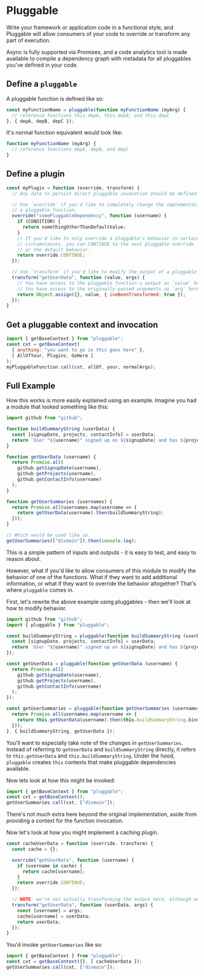 # Pluggable

Write your framework or application code in a functional style, and Pluggable will allow consumers of your code to override or transform any part of execution.

Async is fully supported via Promises, and a code analytics tool is made available to compile a dependency graph with metadata for all pluggables you've defined in your code.

## Define a `pluggable`

A pluggable function is defined like so:

```javascript
const myFunctionName = pluggable(function myFunctionName (myArg) {
  // reference functions this.depA, this.depB, and this.depC
}, { depA, depB, depC });
```

It's normal function equivalent would look like:

```javascript
function myFunctionName (myArg) {
  // reference functions depA, depB, and depC
}
```


## Define a plugin

```javascript
const myPlugin = function (override, transform) {
  // Any data to persist direct pluggable invocation should be defined here.

  // Use `override` if you'd like to completely change the implementation of
  // a pluggable function.
  override("somePluggableDependency", function (username) {
    if (CONDITION) {
      return somethingOtherThanDefaultValue;
    }
    // If you'd like to only override a pluggable's behavior in certain
    // circumstances, you can CONTINUE to the next pluggable override
    // or the default behavior.
    return override.CONTINUE;
  });

  // Use `transform` if you'd like to modify the output of a pluggable function.
  transform("getUserData", function (value, args) {
    // You have access to the pluggable function's output as `value` here.
    // You have access to the originally-passed arguments as `arg` here.
    return Object.assign({}, value, { iveBeenTransformed: true });
  });
}
```


## Get a pluggable context and invocation

```javascript
import { getBaseContext } from "pluggable";
const cxt = getBaseContext(
  { anything: "you want to go in this goes here" },
  [ AllOfYour, Plugins, GoHere ]
);
myPluggableFunction.call(cxt, allOf, your, normalArgs);
```

## Full Example

How this works is more easily explained using an example.  Imagine you had a module that looked something like this:

```javascript
import github from "github";

function buildSummaryString (userData) {
  const [signupDate, projects, contactInfo] = userData;
  return `User "${username}" signed up on ${signupDate} and has ${projects.length} projects.`;
}

function getUserData (username) {
  return Promise.all(
    github.getSignupDate(username),
    github.getProjects(username),
    github.getContactInfo(username)
  );
}

function getUserSummaries (usernames) {
  return Promise.all(usernames.map(username => {
    return getUserData(username).then(buildSummaryString);
  }));
}

// Which would be used like so.
getUserSummaries(["divmain"]).then(console.log);
```

This is a simple pattern of inputs and outputs - it is easy to test, and easy to reason about.

However, what if you'd like to allow consumers of this module to modify the behavior of one of the functions.  What if they want to add additional information, or what if they want to override the behavior altogether?  That's where `pluggable` comes in.

First, let's rewrite the above example using pluggables - then we'll look at how to modify behavior.

```javascript
import github from "github";
import { pluggable } from "pluggable";

const buildSummaryString = pluggable(function buildSummaryString (userData) {
  const [signupDate, projects, contactInfo] = userData;
  return `User "${username}" signed up on ${signupDate} and has ${projects.length} projects.`;
});

const getUserData = pluggable(function getUserData (username) {
  return Promise.all(
    github.getSignupDate(username),
    github.getProjects(username),
    github.getContactInfo(username)
  );
});

const getUserSummaries = pluggable(function getUserSummaries (usernames) {
  return Promise.all(usernames.map(username => {
    return this.getUserData(username).then(this.buildSummaryString.bind(this));
  }));
}, { buildSummaryString, getUserData });
```

You'll want to especially take note of the changes in `getUserSummaries`.  Instead of referring to `getUserData` and `buildSummaryString` directly, it refers to `this.getUserData` and `this.buildSummaryString`.  Under the hood, `pluggable` creates `this` contexts that make pluggable dependencies available.

Now lets look at how this might be invoked:

```javascript
import { getBaseContext } from "pluggable";
const cxt = getBaseContext();
getUserSummaries.call(cxt, ["divmain"]);
```

There's not much extra here beyond the original implementation, aside from providing a context for the function invocation.

Now let's look at how you might implement a caching plugin.

```javascript
const cacheUserData = function (override, transform) {
  const cache = {};

  override("getUserData", function (username) {
    if (username in cache) {
      return cache[username];
    }
    return override.CONTINUE;
  });

  // NOTE: we're not actually transforming the output here, although we could.
  transform("getUserData", function (userData, args) {
    const [username] = args;
    cache[username] = userData;
    return userData;
  });
}
```

You'd invoke `getUserSummaries` like so:

```javascript
import { getBaseContext } from "pluggable";
const cxt = getBaseContext({}, [ cacheUserData ]);
getUserSummaries.call(cxt, ["divmain"]);
```


